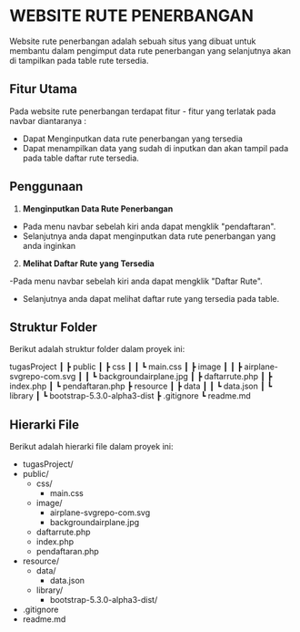 # WEBSITE RUTE PENERBANGAN

Website rute penerbangan adalah sebuah situs yang dibuat untuk membantu dalam pengimput data rute penerbangan yang selanjutnya akan di tampilkan pada table rute tersedia.

## Fitur Utama

Pada website rute penerbangan terdapat fitur - fitur yang terlatak pada navbar diantaranya :

- Dapat Menginputkan data rute penerbangan yang tersedia
- Dapat menampilkan data yang sudah di inputkan dan akan tampil pada pada table daftar rute tersedia.

## Penggunaan

1. **Menginputkan Data Rute Penerbangan**

- Pada menu navbar sebelah kiri anda dapat mengklik "pendaftaran".
- Selanjutnya anda dapat menginputkan data rute penerbangan yang anda inginkan

2. **Melihat Daftar Rute yang Tersedia**

-Pada menu navbar sebelah kiri anda dapat mengklik "Daftar Rute".

- Selanjutnya anda dapat melihat daftar rute yang tersedia pada table.

## Struktur Folder

Berikut adalah struktur folder dalam proyek ini:

tugasProject
┃
┣ public
┃ ┣ css
┃ ┃ ┗ main.css
┃ ┣ image
┃ ┃ ┣ airplane-svgrepo-com.svg
┃ ┃ ┗ backgroundairplane.jpg
┃ ┣ daftarrute.php
┃ ┣ index.php
┃ ┗ pendaftaran.php
┣ resource
┃ ┣ data
┃ ┃ ┗ data.json
┃ ┗ library
┃ ┗ bootstrap-5.3.0-alpha3-dist
┣ .gitignore
┗ readme.md

## Hierarki File

Berikut adalah hierarki file dalam proyek ini:

- tugasProject/
- public/
  - css/
    - main.css
  - image/
    - airplane-svgrepo-com.svg
    - backgroundairplane.jpg
  - daftarrute.php
  - index.php
  - pendaftaran.php
- resource/
  - data/
    - data.json
  - library/
    - bootstrap-5.3.0-alpha3-dist/
- .gitignore
- readme.md
